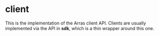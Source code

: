 # client

This is the implementation of the Arras client API. Clients are usually implemented via the API in **sdk**, which is a thin wrapper around this one.